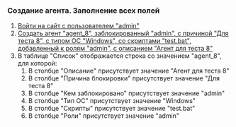 ### Создание агента. Заполнение всех полей

1. [Войти на сайт с пользователем "admin"](../../../../0.%20Шаги/1.%20Войти%20на%20сайт%20с%20пользователем%20username.md)
1. [Создать агент "agent_8", заблокированный "admin", с причиной "Для теста 8", с типом ОС "Windows", со скриптами "test.bat", добавленный к ролям "admin", с описанием "Агент для теста 8"](../../../../0.%20Шаги/6.%20Создать%20агент%20agent,%20заблокированный%20lock_user,%20с%20причиной%20lock_cause,%20с%20типом%20ОС%20os_type,%20со%20скриптами%20scripts,%20добавленный%20к%20ролям%20roles,%20с%20описанием%20description.md)
1. В таблице "Список" отображается строка со значением "agent_8", для которой:
    1. В столбце "Описание" присутствует значение "Агент для теста 8"
    1. В столбце "Причина блокировки" присутствует значение "Для теста 8"
    1. В столбце "Кем заблокировано" присутствует значение "admin"
    1. В столбце "Тип ОС" присутствует значение "Windows"
    1. В столбце "Скрипты" присутствует значение "test.bat"
    1. В столбце "Роли" присутствует значение "admin"